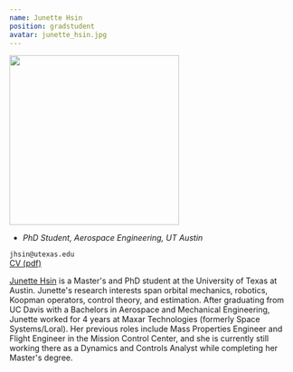 ```yaml
---
name: Junette Hsin
position: gradstudent
avatar: junette_hsin.jpg
---
```


<img width="300" src="{{site.baseurl}}/images/people/{{page.avatar}}" data-action="zoom">

- _PhD Student, Aerospace Engineering, UT Austin_<br>

<i class="fa fa-envelope-o"></i> `jhsin@utexas.edu`<br>
<i class="fa fa-newspaper-o"></i> [CV (pdf)](/documents/JunetteHsinCV.pdf)

<!-- **Office**<br>
Anna Hiss Gym 2.204<br>
2501 Wichita St,
Austin, TX 78712 -->

[Junette Hsin](https://www.linkedin.com/in/junette-hsin/) is a Master's and PhD student at the University of Texas at Austin. Junette's research interests span orbital mechanics, robotics, Koopman operators, control theory, and estimation. After graduating from UC Davis with a Bachelors in Aerospace and Mechanical Engineering, Junette worked for 4 years at Maxar Technologies (formerly Space Systems/Loral). Her previous roles include Mass Properties Engineer and Flight Engineer in the Mission Control Center, and she is currently still working there as a Dynamics and Controls Analyst while completing her Master's degree. 

